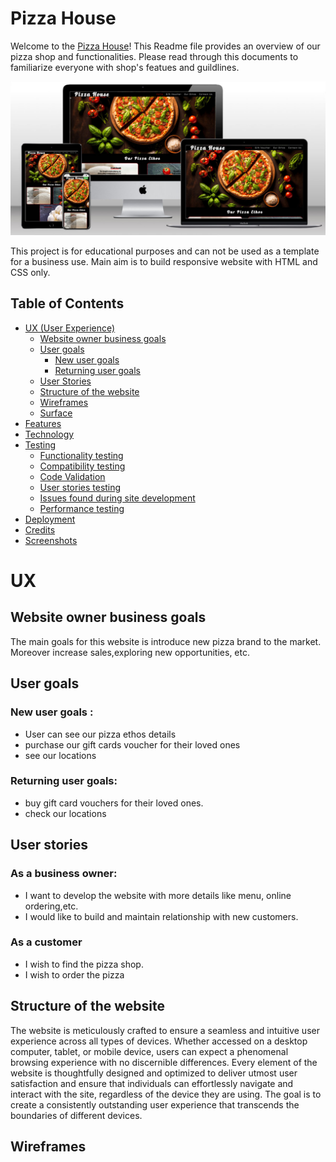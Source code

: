 # Pizza House

Welcome to the [Pizza House](https://naisepaul.github.io/html-css-project/)! This Readme file provides an overview of our pizza shop and functionalities. Please read through this documents to familiarize everyone with shop's featues and guildlines.

![Responsive view](assets/readme-images/multi-mockup.jpg)

This project is for educational purposes and can not be used as a template for a business use. Main aim is to build responsive website with HTML and CSS only.

## Table of Contents

- [UX (User Experience)](<#ux(user-experience)>)
  - [Website owner business goals](#website-owner-business-goals)
  - [User goals](#user-goals)
    - [New user goals](#new-user-goals)
    - [Returning user goals](#returning-user-goals)
  - [User Stories](#user-stories)
  - [Structure of the website](#structure-of-the-website)
  - [Wireframes](#wireframes)
  - [Surface](#surface)
- [Features](#feature)
- [Technology](#technology)
- [Testing](#testing)
  - [Functionality testing](#functionality-testing)
  - [Compatibility testing](#compatibility-testing)
  - [Code Validation](#code-validation)
  - [User stories testing](#user-stories-testing)
  - [Issues found during site development](#issues-found-during-site-development)
  - [Performance testing](#performance-testing)
- [Deployment](#deployment)
- [Credits](#credits)
- [Screenshots](#screenshots)

# UX

## Website owner business goals

The main goals for this website is introduce new pizza brand to the market. Moreover increase sales,exploring new opportunities, etc.

## User goals

### New user goals :

- User can see our pizza ethos details
- purchase our gift cards voucher for their loved ones
- see our locations

### Returning user goals:

- buy gift card vouchers for their loved ones.
- check our locations

## User stories

### As a business owner:

- I want to develop the website with more details like menu, online ordering,etc.
- I would like to build and maintain relationship with new customers.

### As a customer

- I wish to find the pizza shop.
- I wish to order the pizza

## Structure of the website

The website is meticulously crafted to ensure a seamless and intuitive user experience across all types of devices. Whether accessed on a desktop computer, tablet, or mobile device, users can expect a phenomenal browsing experience with no discernible differences. Every element of the website is thoughtfully designed and optimized to deliver utmost user satisfaction and ensure that individuals can effortlessly navigate and interact with the site, regardless of the device they are using. The goal is to create a consistently outstanding user experience that transcends the boundaries of different devices.

## Wireframes
